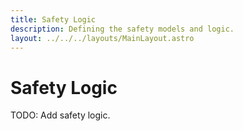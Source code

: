 ```yaml
---
title: Safety Logic
description: Defining the safety models and logic.
layout: ../../../layouts/MainLayout.astro
---
```


# Safety Logic

TODO: Add safety logic.